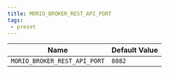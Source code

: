 ```yaml
---
title: MORIO_BROKER_REST_API_PORT
tags: 
 - preset
---
```





<!-- MORIO_AUTO_GENERATED_CONTENT_STARTS - Manual changes made below will be overwritten -->
| Name | Default Value |
|------|---------------|
| `MORIO_BROKER_REST_API_PORT` | `8082` |
<!-- MORIO_AUTO_GENERATED_CONTENT_ENDS - Manual changes made above will be overwritten -->
